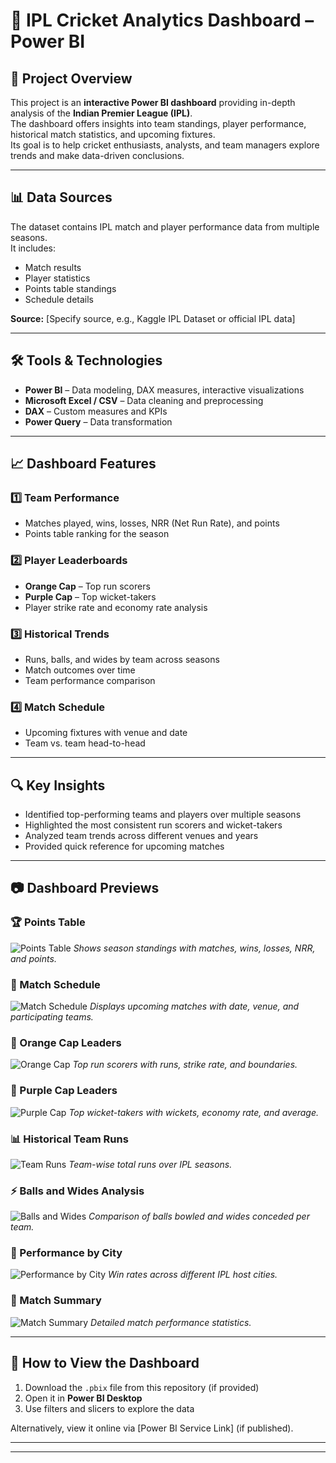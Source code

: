 # 🏏 IPL Cricket Analytics Dashboard – Power BI

## 📌 Project Overview
This project is an **interactive Power BI dashboard** providing in-depth analysis of the **Indian Premier League (IPL)**.  
The dashboard offers insights into team standings, player performance, historical match statistics, and upcoming fixtures.  
Its goal is to help cricket enthusiasts, analysts, and team managers explore trends and make data-driven conclusions.

---

## 📊 Data Sources
The dataset contains IPL match and player performance data from multiple seasons.  
It includes:
- Match results
- Player statistics
- Points table standings
- Schedule details

**Source:** [Specify source, e.g., Kaggle IPL Dataset or official IPL data]

---

## 🛠 Tools & Technologies
- **Power BI** – Data modeling, DAX measures, interactive visualizations
- **Microsoft Excel / CSV** – Data cleaning and preprocessing
- **DAX** – Custom measures and KPIs
- **Power Query** – Data transformation

---

## 📈 Dashboard Features

### 1️⃣ Team Performance
- Matches played, wins, losses, NRR (Net Run Rate), and points
- Points table ranking for the season

### 2️⃣ Player Leaderboards
- **Orange Cap** – Top run scorers
- **Purple Cap** – Top wicket-takers
- Player strike rate and economy rate analysis

### 3️⃣ Historical Trends
- Runs, balls, and wides by team across seasons
- Match outcomes over time
- Team performance comparison

### 4️⃣ Match Schedule
- Upcoming fixtures with venue and date
- Team vs. team head-to-head

---

## 🔍 Key Insights
- Identified top-performing teams and players over multiple seasons
- Highlighted the most consistent run scorers and wicket-takers
- Analyzed team trends across different venues and years
- Provided quick reference for upcoming matches

---

## 📷 Dashboard Previews

### 🏆 Points Table
![Points Table](./ace1202d-91c6-4b23-bda2-7c75689347a0.png)
*Shows season standings with matches, wins, losses, NRR, and points.*

### 📅 Match Schedule
![Match Schedule](./755bd8ea-35dc-44d5-af16-789ca73e691c.png)
*Displays upcoming matches with date, venue, and participating teams.*

### 🥇 Orange Cap Leaders
![Orange Cap](./6ae0b316-2946-42ec-925d-4b0ab9cecb77.png)
*Top run scorers with runs, strike rate, and boundaries.*

### 🎯 Purple Cap Leaders
![Purple Cap](./6b79415c-dad3-4ac4-bdf1-e6ca904860bf.png)
*Top wicket-takers with wickets, economy rate, and average.*

### 📊 Historical Team Runs
![Team Runs](./6000049a-96c2-4d0b-91ca-816a8f6512a3.png)
*Team-wise total runs over IPL seasons.*

### ⚡ Balls and Wides Analysis
![Balls and Wides](./2299ff1d-6b3e-464c-a4a6-1598f0a5dcca.png)
*Comparison of balls bowled and wides conceded per team.*

### 📍 Performance by City
![Performance by City](./8b90cae9-0aaf-409a-bdcf-c6bf221cceb9.png)
*Win rates across different IPL host cities.*

### 📜 Match Summary
![Match Summary](./fd06438e-4773-4681-af61-eaaa31f7b7da.png)
*Detailed match performance statistics.*

---

## 🚀 How to View the Dashboard
1. Download the `.pbix` file from this repository (if provided)
2. Open it in **Power BI Desktop**  
3. Use filters and slicers to explore the data

Alternatively, view it online via [Power BI Service Link] (if published).

---



---
